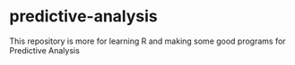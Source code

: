 predictive-analysis
===================

This repository is more for learning R and making some good programs for Predictive Analysis
